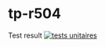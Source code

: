 # tp-r504



Test result [![tests unitaires](https://github.com/bureltho/tp-r504/actions/workflows/pytest.yml/badge.svg)](https://github.com/bureltho/tp-r504/actions/workflows/pytest.yml)
